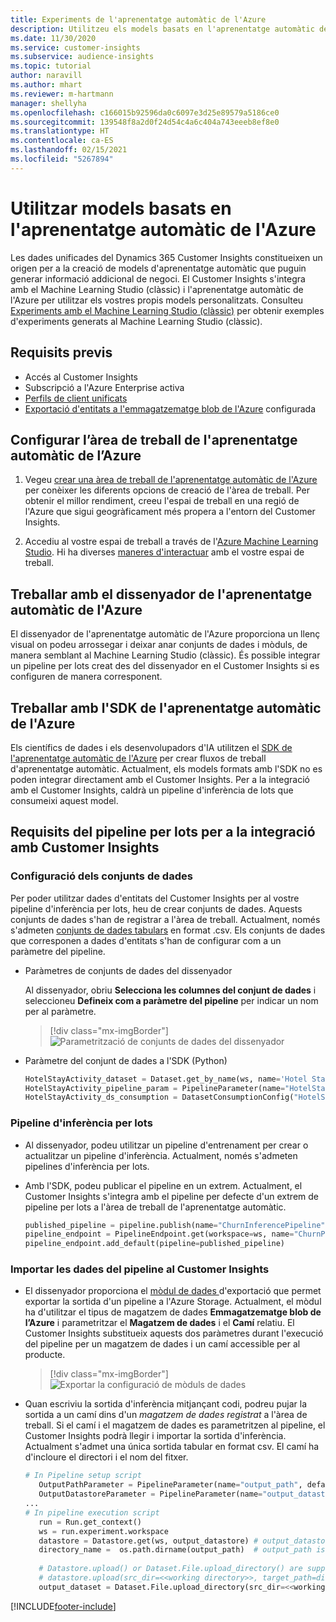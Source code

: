 ```yaml
---
title: Experiments de l'aprenentatge automàtic de l'Azure
description: Utilitzeu els models basats en l'aprenentatge automàtic de l'Azure al Dynamics 365 Customer Insights.
ms.date: 11/30/2020
ms.service: customer-insights
ms.subservice: audience-insights
ms.topic: tutorial
author: naravill
ms.author: mhart
ms.reviewer: m-hartmann
manager: shellyha
ms.openlocfilehash: c166015b92596da0c6097e3d25e89579a5186ce0
ms.sourcegitcommit: 139548f8a2d0f24d54c4a6c404a743eeeb8ef8e0
ms.translationtype: HT
ms.contentlocale: ca-ES
ms.lasthandoff: 02/15/2021
ms.locfileid: "5267894"
---
```

# <a name="use-azure-machine-learning-based-models"></a>Utilitzar models basats en l'aprenentatge automàtic de l'Azure

Les dades unificades del Dynamics 365 Customer Insights constitueixen un origen per a la creació de models d'aprenentatge automàtic que puguin generar informació addicional de negoci. El Customer Insights s'integra amb el Machine Learning Studio (clàssic) i l'aprenentatge automàtic de l'Azure per utilitzar els vostres propis models personalitzats. Consulteu [Experiments amb el Machine Learning Studio (clàssic)](machine-learning-studio-experiments.md) per obtenir exemples d'experiments generats al Machine Learning Studio (clàssic). 

## <a name="prerequisites"></a>Requisits previs

- Accés al Customer Insights
- Subscripció a l'Azure Enterprise activa
- [Perfils de client unificats](data-unification.md)
- [Exportació d'entitats a l'emmagatzematge blob de l'Azure](export-azure-blob-storage.md) configurada

## <a name="set-up-azure-machine-learning-workspace"></a>Configurar l’àrea de treball de l'aprenentatge automàtic de l’Azure

1. Vegeu [crear una àrea de treball de l'aprenentatge automàtic de l'Azure](https://docs.microsoft.com/azure/machine-learning/concept-workspace#-create-a-workspace) per conèixer les diferents opcions de creació de l'àrea de treball. Per obtenir el millor rendiment, creeu l'espai de treball en una regió de l'Azure que sigui geogràficament més propera a l'entorn del Customer Insights.

1. Accediu al vostre espai de treball a través de l'[Azure Machine Learning Studio](https://ml.azure.com/). Hi ha diverses [maneres d'interactuar](https://docs.microsoft.com/azure/machine-learning/concept-workspace#tools-for-workspace-interaction) amb el vostre espai de treball.

## <a name="work-with-azure-machine-learning-designer"></a>Treballar amb el dissenyador de l'aprenentatge automàtic de l'Azure

El dissenyador de l'aprenentatge automàtic de l'Azure proporciona un llenç visual on podeu arrossegar i deixar anar conjunts de dades i mòduls, de manera semblant al Machine Learning Studio (clàssic). És possible integrar un pipeline per lots creat des del dissenyador en el Customer Insights si es configuren de manera corresponent. 
   
## <a name="working-with-azure-machine-learning-sdk"></a>Treballar amb l'SDK de l'aprenentatge automàtic de l'Azure

Els científics de dades i els desenvolupadors d'IA utilitzen el [SDK de l'aprenentatge automàtic de l'Azure](https://docs.microsoft.com/python/api/overview/azure/ml/?view=azure-ml-py&preserve-view=true) per crear fluxos de treball d'aprenentatge automàtic. Actualment, els models formats amb l'SDK no es poden integrar directament amb el Customer Insights. Per a la integració amb el Customer Insights, caldrà un pipeline d'inferència de lots que consumeixi aquest model.

## <a name="batch-pipeline-requirements-to-integrate-with-customer-insights"></a>Requisits del pipeline per lots per a la integració amb Customer Insights

### <a name="dataset-configuration"></a>Configuració dels conjunts de dades

Per poder utilitzar dades d'entitats del Customer Insights per al vostre pipeline d'inferència per lots, heu de crear conjunts de dades. Aquests conjunts de dades s'han de registrar a l'àrea de treball. Actualment, només s'admeten [conjunts de dades tabulars](https://docs.microsoft.com/azure/machine-learning/how-to-create-register-datasets#tabulardataset) en format .csv. Els conjunts de dades que corresponen a dades d'entitats s'han de configurar com a un paràmetre del pipeline.
   
* Paràmetres de conjunts de dades del dissenyador
   
     Al dissenyador, obriu **Selecciona les columnes del conjunt de dades** i seleccioneu **Defineix com a paràmetre del pipeline** per indicar un nom per al paràmetre.

     > [!div class="mx-imgBorder"]
     > ![Parametrització de conjunts de dades del dissenyador](media/intelligence-designer-dataset-parameters.png "Parametrització de conjunts de dades del dissenyador")
   
* Paràmetre del conjunt de dades a l'SDK (Python)
   
   ```python
   HotelStayActivity_dataset = Dataset.get_by_name(ws, name='Hotel Stay Activity Data')
   HotelStayActivity_pipeline_param = PipelineParameter(name="HotelStayActivity_pipeline_param", default_value=HotelStayActivity_dataset)
   HotelStayActivity_ds_consumption = DatasetConsumptionConfig("HotelStayActivity_dataset", HotelStayActivity_pipeline_param)
   ```

### <a name="batch-inference-pipeline"></a>Pipeline d'inferència per lots
  
* Al dissenyador, podeu utilitzar un pipeline d'entrenament per crear o actualitzar un pipeline d'inferència. Actualment, només s'admeten pipelines d'inferència per lots.

* Amb l'SDK, podeu publicar el pipeline en un extrem. Actualment, el Customer Insights s'integra amb el pipeline per defecte d'un extrem de pipeline per lots a l'àrea de treball de l'aprenentatge automàtic.
   
   ```python
   published_pipeline = pipeline.publish(name="ChurnInferencePipeline", description="Published Churn Inference pipeline")
   pipeline_endpoint = PipelineEndpoint.get(workspace=ws, name="ChurnPipelineEndpoint") 
   pipeline_endpoint.add_default(pipeline=published_pipeline)
   ```

### <a name="import-pipeline-data-into-customer-insights"></a>Importar les dades del pipeline al Customer Insights

* El dissenyador proporciona el [mòdul de dades ](https://docs.microsoft.com/azure/machine-learning/algorithm-module-reference/export-data)d'exportació que permet exportar la sortida d'un pipeline a l'Azure Storage. Actualment, el mòdul ha d'utilitzar el tipus de magatzem de dades **Emmagatzematge blob de l’Azure** i parametritzar el **Magatzem de dades** i el **Camí** relatiu. El Customer Insights substitueix aquests dos paràmetres durant l'execució del pipeline per un magatzem de dades i un camí accessible per al producte.
   > [!div class="mx-imgBorder"]
   > ![Exportar la configuració de mòduls de dades](media/intelligence-designer-importdata.png "Exportar la configuració de mòduls de dades")
   
* Quan escriviu la sortida d'inferència mitjançant codi, podreu pujar la sortida a un camí dins d'un *magatzem de dades registrat* a l'àrea de treball. Si el camí i el magatzem de dades es parametritzen al pipeline, el Customer Insights podrà llegir i importar la sortida d'inferència. Actualment s'admet una única sortida tabular en format csv. El camí ha d'incloure el directori i el nom del fitxer.

   ```python
   # In Pipeline setup script
      OutputPathParameter = PipelineParameter(name="output_path", default_value="HotelChurnOutput/HotelChurnOutput.csv")
      OutputDatastoreParameter = PipelineParameter(name="output_datastore", default_value="workspaceblobstore")
   ...
   # In pipeline execution script
      run = Run.get_context()
      ws = run.experiment.workspace
      datastore = Datastore.get(ws, output_datastore) # output_datastore is parameterized
      directory_name =  os.path.dirname(output_path)  # output_path is parameterized.
      
      # Datastore.upload() or Dataset.File.upload_directory() are supported methods to uplaod the data
      # datastore.upload(src_dir=<<working directory>>, target_path=directory_name, overwrite=False, show_progress=True)
      output_dataset = Dataset.File.upload_directory(src_dir=<<working directory>>, target = (datastore, directory_name)) # Remove trailing "/" from directory_name
   ```


[!INCLUDE[footer-include](../includes/footer-banner.md)]
